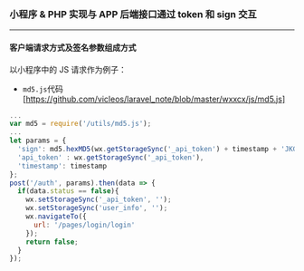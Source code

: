 ### 小程序 & PHP 实现与 APP 后端接口通过 token 和 sign 交互
---
#### 客户端请求方式及签名参数组成方式

以小程序中的 JS 请求作为例子：

- `md5.js`代码 [https://github.com/vicleos/laravel_note/blob/master/wxxcx/js/md5.js]

```javascript
...
var md5 = require('/utils/md5.js'); 
...
let params = {
  'sign': md5.hexMD5(wx.getStorageSync('_api_token') + timestamp + 'JKG').toUpperCase(),
  'api_token' : wx.getStorageSync('_api_token'),
  'timestamp': timestamp
};
post('/auth', params).then(data => {
  if(data.status == false){
    wx.setStorageSync('_api_token', '');
    wx.setStorageSync('user_info', '');
    wx.navigateTo({
      url: '/pages/login/login'
    });
    return false;
  }
});
```
